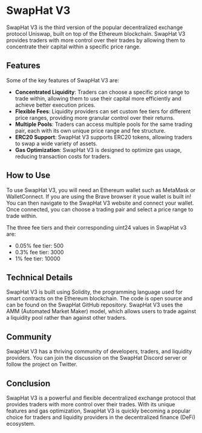 # SwapHat V3

SwapHat V3 is the third version of the popular decentralized exchange protocol Uniswap, built on top of the Ethereum blockchain. SwapHat V3 provides traders with more control over their trades by allowing them to concentrate their capital within a specific price range.

## Features

Some of the key features of SwapHat V3 are:

- **Concentrated Liquidity**: Traders can choose a specific price range to trade within, allowing them to use their capital more efficiently and achieve better execution prices.
- **Flexible Fees**: Liquidity providers can set custom fee tiers for different price ranges, providing more granular control over their returns.
- **Multiple Pools**: Traders can access multiple pools for the same trading pair, each with its own unique price range and fee structure.
- **ERC20 Support**: SwapHat V3 supports ERC20 tokens, allowing traders to swap a wide variety of assets.
- **Gas Optimization**: SwapHat V3 is designed to optimize gas usage, reducing transaction costs for traders.

## How to Use

To use SwapHat V3, you will need an Ethereum wallet such as MetaMask or WalletConnect. If you are using the Brave browser it youe wallet is built in! You can then navigate to the SwapHat V3 website and connect your wallet. Once connected, you can choose a trading pair and select a price range to trade within.

The three fee tiers and their corresponding uint24 values in SwapHat v3 are:

- 0.05% fee tier: 500
- 0.3% fee tier: 3000
- 1% fee tier: 10000

## Technical Details

SwapHat V3 is built using Solidity, the programming language used for smart contracts on the Ethereum blockchain. The code is open source and can be found on the SwapHat GitHub repository. SwapHat V3 uses the AMM (Automated Market Maker) model, which allows users to trade against a liquidity pool rather than against other traders.

## Community

SwapHat V3 has a thriving community of developers, traders, and liquidity providers. You can join the discussion on the SwapHat Discord server or follow the project on Twitter.

## Conclusion

SwapHat V3 is a powerful and flexible decentralized exchange protocol that provides traders with more control over their trades. With its unique features and gas optimization, SwapHat V3 is quickly becoming a popular choice for traders and liquidity providers in the decentralized finance (DeFi) ecosystem.
